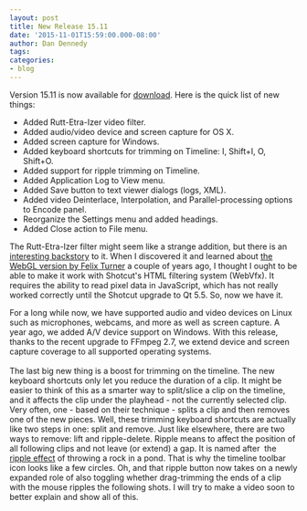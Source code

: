 ```yaml
---
layout: post
title: New Release 15.11
date: '2015-11-01T15:59:00.000-08:00'
author: Dan Dennedy
tags: 
categories:
- blog
---
```


Version 15.11 is now available for <a href="/shotcut_web/download/">download</a>. Here is the quick list of new things:

<ul><li>Added Rutt-Etra-Izer video filter.</li><li>Added audio/video device and screen capture for OS X.</li><li>Added screen capture for Windows.</li><li>Added keyboard shortcuts for trimming on Timeline: I, Shift+I, O, Shift+O.</li><li>Added support for ripple trimming on Timeline.</li><li>Added Application Log to View menu.</li><li>Added Save button to text viewer dialogs (logs, XML).</li><li>Added video Deinterlace, Interpolation, and Parallel-processing options to Encode panel.</li><li>Reorganize the Settings menu and added headings.</li><li>Added Close action to File menu.</li></ul>The Rutt-Etra-Izer filter might seem like a strange addition, but there is an <a href="http://www.audiovisualizers.com/toolshak/vidsynth/ruttetra/ruttetra.htm">interesting backstory</a> to it. When I discovered it and learned about <a href="http://www.airtightinteractive.com/2011/06/rutt-etra-izer/">the WebGL version by Felix Turner</a>&nbsp;a couple of years ago, I thought I ought to be able to make it work with Shotcut's HTML filtering system (WebVfx). It requires the ability to read pixel data in JavaScript, which has not really worked correctly until the Shotcut upgrade to Qt 5.5. So, now we have it.

For a long while now, we have supported audio and video devices on Linux such as microphones, webcams, and more as well as screen capture. A year ago, we added A/V device support on Windows. With this release, thanks to the recent upgrade to FFmpeg 2.7, we extend device and screen capture coverage to all supported operating systems.<br /><br />The last big new thing is a boost for trimming on the timeline. The new keyboard shortcuts only let you reduce the duration of a clip. It might be easier to think of this as a smarter way to split/slice a clip on the timeline, and it affects the clip under the playhead - not the currently selected clip. Very often, one - based on their technique - splits a clip and then removes one of the new pieces. Well, these trimming keyboard shortcuts are actually like two steps in one: split and remove. Just like elsewhere, there are two ways to remove: lift and ripple-delete. Ripple means to affect the position of all following clips and not leave (or extend) a gap. It is named after &nbsp;the <a href="https://en.wikipedia.org/wiki/Ripple_effect">ripple effect</a> of throwing a rock in a pond. That is why the timeline toolbar icon looks like a few circles. Oh, and that ripple button now takes on a newly expanded role of also toggling whether drag-trimming the ends of a clip with the mouse ripples the following shots. I will try to make a video soon to better explain and show all of this.

